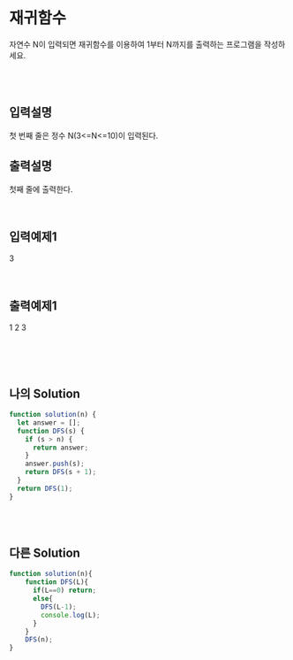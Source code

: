 # 재귀함수
자연수 N이 입력되면 재귀함수를 이용하여 1부터 N까지를 출력하는 프로그램을 작성하세요.

<br/>
<br/>

## 입력설명
첫 번째 줄은 정수 N(3<=N<=10)이 입력된다.


## 출력설명
첫째 줄에 출력한다.



<br/>

## 입력예제1
3

<br/>

## 출력예제1
1 2 3
<br/>
<br/>


<br/>
<br/>

## 나의 Solution
```javascript
function solution(n) {
  let answer = [];
  function DFS(s) {
    if (s > n) {
      return answer;
    }
    answer.push(s);
    return DFS(s + 1);
  }
  return DFS(1);
}
```

<br/>
<br/>

## 다른 Solution
```javascript
function solution(n){
    function DFS(L){
      if(L==0) return;
      else{
        DFS(L-1);
        console.log(L);   
      }
    }
    DFS(n);
}
```